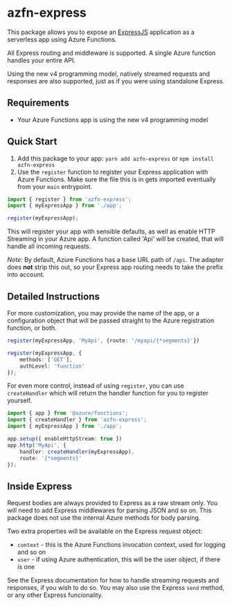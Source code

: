 # azfn-express
This package allows you to expose an [ExpressJS](https://expressjs.com) application as a serverless app using Azure Functions.

All Express routing and middleware is supported. A single Azure function handles your entire API.

Using the new v4 programming model, natively streamed requests and responses are also supported, just as if you were using standalone Express.

## Requirements
* Your Azure Functions app is using the new v4 programming model

## Quick Start
1. Add this package to your app: 
`yarn add azfn-express` or `npm install azfn-express`
2. Use the `register` function to register your Express application with Azure Functions. Make sure the file this is in gets imported eventually from your `main` entrypoint.
```ts
import { register } from 'azfn-express';
import { myExpressApp } from './app';

register(myExpressApp);
```
This will register your app with sensible defaults, as well as enable HTTP Streaming in your Azure app. A function called 'Api' will be created, that will handle all incoming requests.

*Note:* By default, Azure Functions has a base URL path of `/api`. The adapter does **not** strip this out, so your Express app routing needs to take the prefix into account.

## Detailed Instructions
For more customization, you may provide the name of the app, or a configuration object that will be passed straight to the Azure registration function, or both.
```ts
register(myExpressApp, 'MyApi', {route: '/myapi/{*segments}'})
```
```ts
register(myExpressApp, {
    methods: ['GET'], 
    authLevel: 'function'
});
```
For even more control, instead of using `register`, you can use `createHandler` which will return the handler function for you to register yourself.
```ts
import { app } from '@azure/functions';
import { createHandler } from 'azfn-express';
import { myExpressApp } from './app';

app.setup({ enableHttpStream: true })
app.http('MyApi', {
    handler: createHandler(myExpressApp),
    route: '{*segments}'
});
```

## Inside Express
Request bodies are always provided to Express as a raw stream only. You will need to add Express middlewares for parsing JSON and so on. This package does not use the internal Azure methods for body parsing.

Two extra properties will be available on the Express request object:
* `context` - this is the Azure Functions invocation context, used for logging and so on
* `user` - if using Azure authentication, this will be the user object, if there is one

See the Express documentation for how to handle streaming requests and responses, if you wish to do so. You may also use the Express `send` method, or any other Express funcionality.